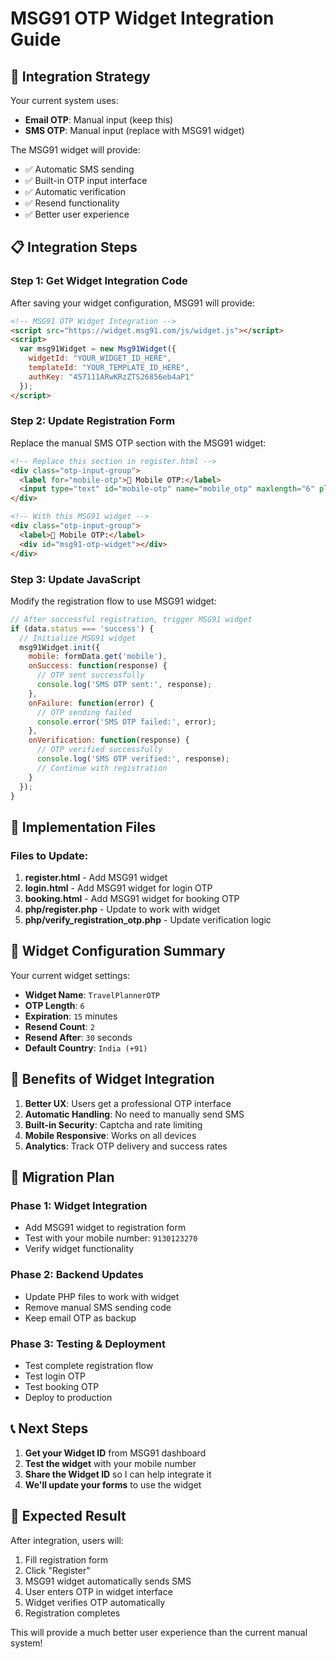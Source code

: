 # MSG91 OTP Widget Integration Guide

## 🎯 Integration Strategy

Your current system uses:
- **Email OTP**: Manual input (keep this)
- **SMS OTP**: Manual input (replace with MSG91 widget)

The MSG91 widget will provide:
- ✅ Automatic SMS sending
- ✅ Built-in OTP input interface
- ✅ Automatic verification
- ✅ Resend functionality
- ✅ Better user experience

## 📋 Integration Steps

### Step 1: Get Widget Integration Code
After saving your widget configuration, MSG91 will provide:
```html
<!-- MSG91 OTP Widget Integration -->
<script src="https://widget.msg91.com/js/widget.js"></script>
<script>
  var msg91Widget = new Msg91Widget({
    widgetId: "YOUR_WIDGET_ID_HERE",
    templateId: "YOUR_TEMPLATE_ID_HERE",
    authKey: "457111ARwKRzZTS26856eb4aP1"
  });
</script>
```

### Step 2: Update Registration Form
Replace the manual SMS OTP section with the MSG91 widget:

```html
<!-- Replace this section in register.html -->
<div class="otp-input-group">
  <label for="mobile-otp">📱 Mobile OTP:</label>
  <input type="text" id="mobile-otp" name="mobile_otp" maxlength="6" placeholder="Enter 6-digit OTP" pattern="[0-9]{6}" title="Please enter 6-digit OTP">
</div>

<!-- With this MSG91 widget -->
<div class="otp-input-group">
  <label>📱 Mobile OTP:</label>
  <div id="msg91-otp-widget"></div>
</div>
```

### Step 3: Update JavaScript
Modify the registration flow to use MSG91 widget:

```javascript
// After successful registration, trigger MSG91 widget
if (data.status === 'success') {
  // Initialize MSG91 widget
  msg91Widget.init({
    mobile: formData.get('mobile'),
    onSuccess: function(response) {
      // OTP sent successfully
      console.log('SMS OTP sent:', response);
    },
    onFailure: function(error) {
      // OTP sending failed
      console.error('SMS OTP failed:', error);
    },
    onVerification: function(response) {
      // OTP verified successfully
      console.log('SMS OTP verified:', response);
      // Continue with registration
    }
  });
}
```

## 🔧 Implementation Files

### Files to Update:
1. **register.html** - Add MSG91 widget
2. **login.html** - Add MSG91 widget for login OTP
3. **booking.html** - Add MSG91 widget for booking OTP
4. **php/register.php** - Update to work with widget
5. **php/verify_registration_otp.php** - Update verification logic

## 📱 Widget Configuration Summary

Your current widget settings:
- **Widget Name**: `TravelPlannerOTP`
- **OTP Length**: `6`
- **Expiration**: `15` minutes
- **Resend Count**: `2`
- **Resend After**: `30` seconds
- **Default Country**: `India (+91)`

## 🚀 Benefits of Widget Integration

1. **Better UX**: Users get a professional OTP interface
2. **Automatic Handling**: No need to manually send SMS
3. **Built-in Security**: Captcha and rate limiting
4. **Mobile Responsive**: Works on all devices
5. **Analytics**: Track OTP delivery and success rates

## 🔄 Migration Plan

### Phase 1: Widget Integration
- Add MSG91 widget to registration form
- Test with your mobile number: `9130123270`
- Verify widget functionality

### Phase 2: Backend Updates
- Update PHP files to work with widget
- Remove manual SMS sending code
- Keep email OTP as backup

### Phase 3: Testing & Deployment
- Test complete registration flow
- Test login OTP
- Test booking OTP
- Deploy to production

## 📞 Next Steps

1. **Get your Widget ID** from MSG91 dashboard
2. **Test the widget** with your mobile number
3. **Share the Widget ID** so I can help integrate it
4. **We'll update your forms** to use the widget

## 🎯 Expected Result

After integration, users will:
1. Fill registration form
2. Click "Register"
3. MSG91 widget automatically sends SMS
4. User enters OTP in widget interface
5. Widget verifies OTP automatically
6. Registration completes

This will provide a much better user experience than the current manual system! 